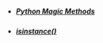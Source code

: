 - ##### [Python Magic Methods](https://rszalski.github.io/magicmethods/)
- ##### [isinstance()](https://stackdiary.com/tutorials/python-isinstance/)
